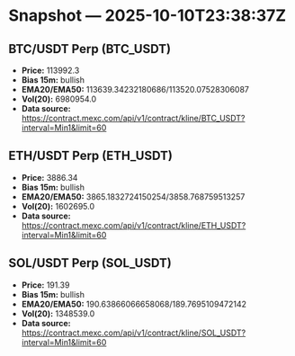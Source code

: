 # Snapshot — 2025-10-10T23:38:37Z

## BTC/USDT Perp (BTC_USDT)
- **Price:** 113992.3
- **Bias 15m:** bullish
- **EMA20/EMA50:** 113639.34232180686/113520.07528306087
- **Vol(20):** 6980954.0
- **Data source:** https://contract.mexc.com/api/v1/contract/kline/BTC_USDT?interval=Min1&limit=60

## ETH/USDT Perp (ETH_USDT)
- **Price:** 3886.34
- **Bias 15m:** bullish
- **EMA20/EMA50:** 3865.1832724150254/3858.768759513257
- **Vol(20):** 1602695.0
- **Data source:** https://contract.mexc.com/api/v1/contract/kline/ETH_USDT?interval=Min1&limit=60

## SOL/USDT Perp (SOL_USDT)
- **Price:** 191.39
- **Bias 15m:** bullish
- **EMA20/EMA50:** 190.63866066658068/189.7695109472142
- **Vol(20):** 1348539.0
- **Data source:** https://contract.mexc.com/api/v1/contract/kline/SOL_USDT?interval=Min1&limit=60
